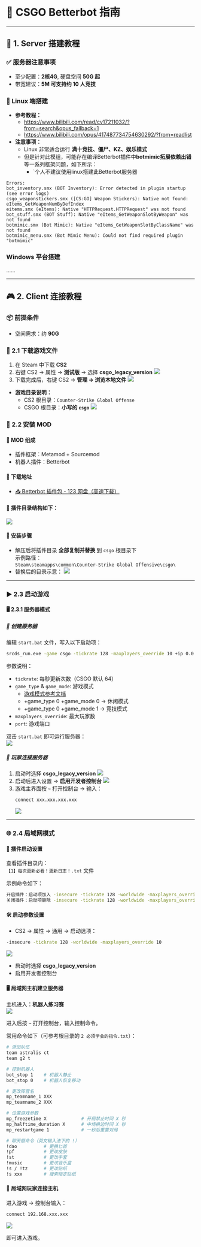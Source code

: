 # 🎯 CSGO Betterbot 指南

---
## 🚀 1. Server 搭建教程
### ✅ 服务器注意事项
- 至少配置：**2核4G**, 硬盘空间 **50G 起**
- 带宽建议：**5M 可支持约 10 人竞技**
### 🐧 Linux 端搭建
- **参考教程：**  
  - https://www.bilibili.com/read/cv17211032/?from=search&opus_fallback=1
  - https://www.bilibili.com/opus/417487734754630292/?from=readlist
- **注意事项：**
  - Linux 非常适合运行 **满十竞技、僵尸、KZ、娱乐模式**
  - 但是针对此模组，可能存在编译Betterbot插件中**botmimic拓展依赖出错**等一系列框架问题，如下所示：
	-  `个人不建议使用linux搭建此Betterbot服务器
```
Errors: 
bot_inventory.smx (BOT Inventory): Error detected in plugin startup (see error logs) 
csgo_weaponstickers.smx ([CS:GO] Weapon Stickers): Native not found: eItems_GetWeaponNumByDefIndex 
eitems.smx (eItems): Native "HTTPRequest.HTTPRequest" was not found 
bot_stuff.smx (BOT Stuff): Native "eItems_GetWeaponSlotByWeapon" was not found 
botmimic.smx (Bot Mimic): Native "eItems_GetWeaponSlotByClassName" was not found 
botmimic_menu.smx (Bot Mimic Menu): Could not find required plugin "botmimic"
```


### Windows 平台搭建
……


---

## 🎮 2. Client 连接教程

### 📦 前提条件
- 空间需求：约 **90G**

### 🔻 2.1 下载游戏文件
1. 在 Steam 中下载 **CS2**
2. 右键 CS2 → 属性 → **测试版** → 选择 **csgo_legacy_version**
   ![](https://techla-img.oss-cn-hangzhou.aliyuncs.com/CODE/WEB/20250702164850.png)
3. 下载完成后，右键 CS2 → **管理 → 浏览本地文件**
   ![](https://techla-img.oss-cn-hangzhou.aliyuncs.com/CODE/WEB/20250702165335.png)

- **游戏目录说明：**
  - CS2 根目录：`Counter-Strike Global Offense`
  - CSGO 根目录：**小写的 `csgo`**
  ![](https://techla-img.oss-cn-hangzhou.aliyuncs.com/CODE/WEB/20250702165258.png)

### 🔧 2.2 安装 MOD

#### 📁 MOD 组成
- 插件框架：Metamod + Sourcemod  
- 机器人插件：Betterbot

#### 🔗 下载地址
- [📥 Betterbot 插件包 - 123 网盘（高速下载）](https://www.123684.com/s/8C4RTd-6mE63)

#### 📂 插件目录结构如下：
![](https://techla-img.oss-cn-hangzhou.aliyuncs.com/CODE/WEB/20250702165934.png)

#### 📌 安装步骤
- 解压后将插件目录 **全部复制并替换** 到 `csgo` 根目录下  
  示例路径：  
  `Steam\steamapps\common\Counter-Strike Global Offensive\csgo\`
- 替换后的目录示意：
![](https://techla-img.oss-cn-hangzhou.aliyuncs.com/CODE/WEB/20250702170137.png)


---

### ▶️ 2.3 启动游戏

#### 🖥️ 2.3.1 服务器模式

##### 📌 创建服务器
编辑 `start.bat` 文件，写入以下启动项：
```bash
srcds_run.exe -game csgo -tickrate 128 -maxplayers_override 10 +ip 0.0.0.0 -usercon map de_dust2 +game_type 0 +game_mode 0
```

参数说明：
- `tickrate`: 每秒更新次数（CSGO 默认 64）
- `game_type` & `game_mode`: 游戏模式  
  - [游戏模式参考文档](https://developer.valvesoftware.com/wiki/CS:GO_Game_Modes)  
  - +game_type 0 +game_mode 0 → 休闲模式  
  - +game_type 0 +game_mode 1 → 竞技模式
- `maxplayers_override`: 最大玩家数
- `port`: 游戏端口

双击 `start.bat` 即可运行服务器：  
![](https://techla-img.oss-cn-hangzhou.aliyuncs.com/CODE/WEB/20250702173635.png)

##### 🎯 玩家连接服务器

1. 启动时选择 **csgo_legacy_version**
   ![](https://techla-img.oss-cn-hangzhou.aliyuncs.com/CODE/WEB/20250702171933.png)
2. 启动后进入设置 → **启用开发者控制台**
   ![](https://techla-img.oss-cn-hangzhou.aliyuncs.com/CODE/WEB/20250702172158.png)
3. 游戏主界面按 `~` 打开控制台 → 输入：  
   ```bash
   connect xxx.xxx.xxx.xxx
   ```
   ![](https://techla-img.oss-cn-hangzhou.aliyuncs.com/CODE/WEB/20250702174035.png)

---

### 🌐 2.4 局域网模式

#### 🔧 插件启动设置
查看插件目录内：  
`【1】每次更新必看！更新日志！.txt` 文件

示例命令如下：
```bash
开启插件：启动项加入 -insecure -tickrate 128 -worldwide -maxplayers_override 10
关闭插件：启动项删除 -insecure -tickrate 128 -worldwide -maxplayers_override 10
```

#### 🛠 启动参数设置
- CS2 → 属性 → 通用 → 启动选项：
```bash
-insecure -tickrate 128 -worldwide -maxplayers_override 10
```
![](https://techla-img.oss-cn-hangzhou.aliyuncs.com/CODE/WEB/20250702171703.png)

- 启动时选择 **csgo_legacy_version**
- 启用开发者控制台


#### 🖥️ 局域网主机建立服务器
主机进入：**机器人练习赛**  
![](https://techla-img.oss-cn-hangzhou.aliyuncs.com/CODE/WEB/20250702172313.png)

进入后按 `~` 打开控制台，输入控制命令。

常用命令如下（可参考根目录的 `2 必须学会的指令.txt`）：

```bash
# 添加队伍
team astralis ct
team g2 t

# 控制机器人
bot_stop 1    # 机器人静止
bot_stop 0    # 机器人恢复移动

# 更改阵营名
mp_teamname_1 XXX
mp_teamname_2 XXX

# 设置游戏参数
mp_freezetime X             # 开局禁止时间 X 秒
mp_halftime_duration X      # 中场换边时间 X 秒
mp_restartgame 1            # 一秒后重置对局

# 聊天框命令（英文输入法下的 !）
!dao          # 更换匕首
!pf           # 更改皮肤
!st           # 更改手套
!music        # 更改音乐盒
!s / !tz      # 更改贴纸
!s xxx        # 搜索指定贴纸
```

#### 👥 局域网玩家连接主机
进入游戏 → 控制台输入：  
```bash
connect 192.168.xxx.xxx
```
![](https://techla-img.oss-cn-hangzhou.aliyuncs.com/CODE/WEB/20250702174035.png)

即可进入游戏。
